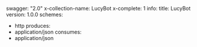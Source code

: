 swagger: "2.0"
x-collection-name: LucyBot
x-complete: 1
info:
  title: LucyBot
  version: 1.0.0
schemes:
- http
produces:
- application/json
consumes:
- application/json